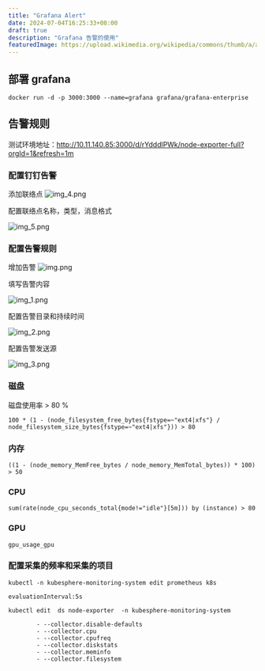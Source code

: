 ```yaml
---
title: "Grafana Alert"
date: 2024-07-04T16:25:33+08:00
draft: true
description: "Grafana 告警的使用"
featuredImage: https://upload.wikimedia.org/wikipedia/commons/thumb/a/a1/Grafana_logo.svg/1200px-Grafana_logo.svg.png
---
```


<!--more-->

## 部署 grafana

```
docker run -d -p 3000:3000 --name=grafana grafana/grafana-enterprise
```

## 告警规则

测试环境地址：http://10.11.140.85:3000/d/rYdddlPWk/node-exporter-full?orgId=1&refresh=1m

### 配置钉钉告警
添加联络点
![img_4.png](https://zhuyaguang-1308110266.cos.ap-shanghai.myqcloud.com/img/img_4.png)

配置联络点名称，类型，消息格式

![img_5.png](https://zhuyaguang-1308110266.cos.ap-shanghai.myqcloud.com/img/img_5.png)

### 配置告警规则
增加告警
![img.png](https://zhuyaguang-1308110266.cos.ap-shanghai.myqcloud.com/img/img.png)

填写告警内容

![img_1.png](https://zhuyaguang-1308110266.cos.ap-shanghai.myqcloud.com/img/img_1.png)

配置告警目录和持续时间

![img_2.png](https://zhuyaguang-1308110266.cos.ap-shanghai.myqcloud.com/img/img_2.png)

配置告警发送源

![img_3.png](https://zhuyaguang-1308110266.cos.ap-shanghai.myqcloud.com/img/img_3.png)
### 磁盘

磁盘使用率 > 80 %

```
100 * (1 - (node_filesystem_free_bytes{fstype=~"ext4|xfs"} / node_filesystem_size_bytes{fstype=~"ext4|xfs"})) > 80
```

### 内存

```
((1 - (node_memory_MemFree_bytes / node_memory_MemTotal_bytes)) * 100) > 50
```

### CPU

```
sum(rate(node_cpu_seconds_total{mode!="idle"}[5m])) by (instance) > 80
```

### GPU 

```
gpu_usage_gpu
```



### 配置采集的频率和采集的项目

```
kubectl -n kubesphere-monitoring-system edit prometheus k8s

evaluationInterval:5s
```



```
kubectl edit  ds node-exporter  -n kubesphere-monitoring-system

        - --collector.disable-defaults
        - --collector.cpu
        - --collector.cpufreq
        - --collector.diskstats
        - --collector.meminfo
        - --collector.filesystem
```



